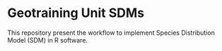 # Geotraining Unit SDMs

This repository present the workflow to implement Species Distribution Model (SDM) in R software.
